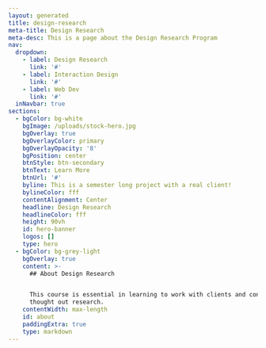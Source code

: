 ```yaml
---
layout: generated
title: design-research
meta-title: Design Research
meta-desc: This is a page about the Design Research Program
nav:
  dropdown:
    - label: Design Research
      link: '#'
    - label: Interaction Design
      link: '#'
    - label: Web Dev
      link: '#'
  inNavbar: true
sections:
  - bgColor: bg-white
    bgImage: /uploads/stock-hero.jpg
    bgOverlay: true
    bgOverlayColor: primary
    bgOverlayOpacity: '8'
    bgPosition: center
    btnStyle: btn-secondary
    btnText: Learn More
    btnUrl: '#'
    byline: This is a semester long project with a real client!
    bylineColor: fff
    contentAlignment: Center
    headline: Design Research
    headlineColor: fff
    height: 90vh
    id: hero-banner
    logos: []
    type: hero
  - bgColor: bg-grey-light
    bgOverlay: true
    content: >-
      ## About Design Research


      This course is essential in learning to work with clients and conduct well
      thought out research.
    contentWidth: max-length
    id: about
    paddingExtra: true
    type: markdown
---
```



